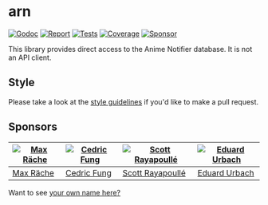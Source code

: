 # arn

[![Godoc][godoc-image]][godoc-url]
[![Report][report-image]][report-url]
[![Tests][tests-image]][tests-url]
[![Coverage][coverage-image]][coverage-url]
[![Sponsor][sponsor-image]][sponsor-url]

This library provides direct access to the Anime Notifier database. It is not an API client.

## Style

Please take a look at the [style guidelines](https://github.com/akyoto/quality/blob/master/STYLE.md) if you'd like to make a pull request.

## Sponsors

| [![Max Räche](https://avatars3.githubusercontent.com/u/39157397?s=70&v=4)](https://github.com/yukinamida) | [![Cedric Fung](https://avatars3.githubusercontent.com/u/2269238?s=70&v=4)](https://github.com/cedricfung) | [![Scott Rayapoullé](https://avatars3.githubusercontent.com/u/11772084?s=70&v=4)](https://github.com/soulcramer) | [![Eduard Urbach](https://avatars3.githubusercontent.com/u/438936?s=70&v=4)](https://eduardurbach.com) |
| --- | --- | --- | --- |
| [Max Räche](https://github.com/yukinamida) | [Cedric Fung](https://github.com/cedricfung) | [Scott Rayapoullé](https://github.com/soulcramer) | [Eduard Urbach](https://eduardurbach.com) |

Want to see [your own name here?](https://github.com/users/akyoto/sponsorship)

[godoc-image]: https://godoc.org/github.com/animenotifier/notify.moe?status.svg
[godoc-url]: https://godoc.org/github.com/animenotifier/notify.moe
[report-image]: https://goreportcard.com/badge/github.com/animenotifier/notify.moe
[report-url]: https://goreportcard.com/report/github.com/animenotifier/notify.moe
[tests-image]: https://cloud.drone.io/api/badges/animenotifier/notify.moe/status.svg
[tests-url]: https://cloud.drone.io/animenotifier/notify.moe
[coverage-image]: https://codecov.io/gh/animenotifier/notify.moe/graph/badge.svg
[coverage-url]: https://codecov.io/gh/animenotifier/notify.moe
[sponsor-image]: https://img.shields.io/badge/github-donate-green.svg
[sponsor-url]: https://github.com/users/akyoto/sponsorship
